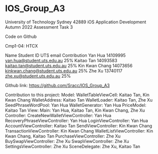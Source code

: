 # IOS_Group_A3
University of Technology Sydney
42889 iOS Application Development
Autumn 2022
Assessment Task 3 

Code on Github


Cmp1-04: HTCX

Name
Student ID
UTS email
Contribution
Yan Hua
14109995
yan.hua@student.uts.edu.au
25%
Kaitao Tan 
14093583
kaitao.tan@student.uts.edu.au
25%
Kin Kwan Chang
14073656
kinkwan.chang@student.uts.edu.au
25%
Zhe Xu
13740117
zhe.xu@student.uts.edu.au
25%

Github link:
https://github.com/Sracc/IOS_Group_A3

Contribution to this project:
Model:
WalletTableViewCell: Kaitao Tan, Kin Kwan Chang
WalletAddress: Kaitao Tan
WalletLoader: Kaitao Tan, Zhe Xu
SeedPhraseWordPool: Yan Hua
WalletGenerator: Yan Hua
PriceModel: Kaitao Tan
View:
Main: Yan Hua, Kaitao Tan, Kin Kwan Chang, Zhe Xu
Controller:
CreateNewWalletViewController: Yan Hua
RecoveryPhraseViewController: Yan Hua
LoginViewController: Yan Hua
AccountViewController: Kaitao Tan
SendViewController: Kin Kwan Chang
TransactionViewController: Kin Kwan Chang
WalletListViewController: Kin Kwan Chang, Kaitao Tan
PurchaseViewController: Zhe Xu
BuySwapViewController: Zhe Xu
SwapViewController: Zhe Xu
SettingsViewController: Zhe Xu
SceneDelegate: Zhe Xu, Kaitao Tan




